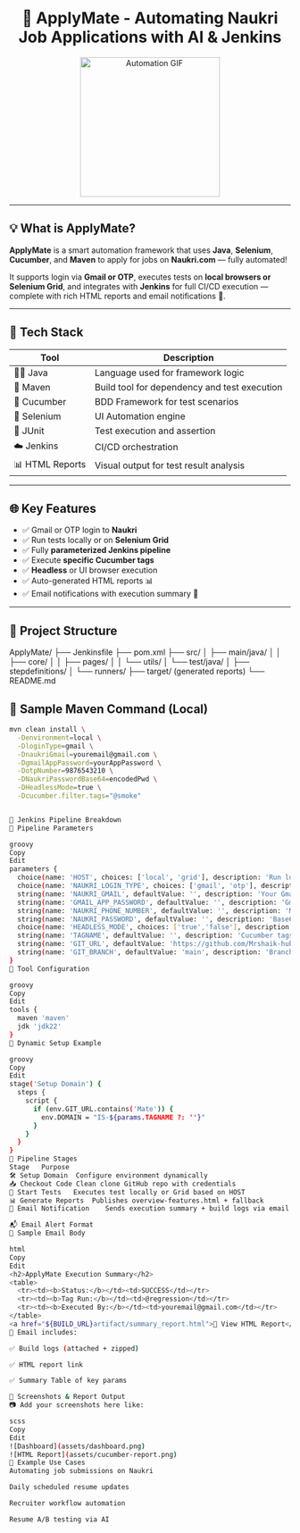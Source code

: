 <h1 align="center">🚀 ApplyMate - Automating Naukri Job Applications with AI & Jenkins</h1>

<p align="center">
  <img src="https://media.giphy.com/media/UQYRxVkF0qRPVJzpV0/giphy.gif" width="250" alt="Automation GIF">
</p>

---

## 💡 What is ApplyMate?

**ApplyMate** is a smart automation framework that uses **Java**, **Selenium**, **Cucumber**, and **Maven** to apply for jobs on **Naukri.com** — fully automated!

It supports login via **Gmail or OTP**, executes tests on **local browsers or Selenium Grid**, and integrates with **Jenkins** for full CI/CD execution — complete with rich HTML reports and email notifications 📩.

---

## 🔧 Tech Stack

| Tool         | Description                                 |
|--------------|---------------------------------------------|
| 🧑‍💻 Java       | Language used for framework logic           |
| 🔨 Maven      | Build tool for dependency and test execution|
| 🧪 Cucumber   | BDD Framework for test scenarios            |
| 🧪 Selenium   | UI Automation engine                        |
| 🧪 JUnit      | Test execution and assertion                |
| ☁️ Jenkins    | CI/CD orchestration                         |
| 📊 HTML Reports | Visual output for test result analysis    |

---

## 🌐 Key Features

- ✅ Gmail or OTP login to **Naukri**
- ✅ Run tests locally or on **Selenium Grid**
- ✅ Fully **parameterized Jenkins pipeline**
- ✅ Execute **specific Cucumber tags**
- ✅ **Headless** or UI browser execution
- ✅ Auto-generated HTML reports 📊
- ✅ Email notifications with execution summary 📨

---

## 📁 Project Structure

ApplyMate/
├── Jenkinsfile
├── pom.xml
├── src/
│ ├── main/java/
│ │ ├── core/
│ │ ├── pages/
│ │ └── utils/
│ └── test/java/
│ ├── stepdefinitions/
│ └── runners/
├── target/ (generated reports)
└── README.md

## 🧪 Sample Maven Command (Local)

```bash
mvn clean install \
  -Denvironment=local \
  -DloginType=gmail \
  -DnaukriGmail=youremail@gmail.com \
  -DgmailAppPassword=yourAppPassword \
  -DotpNumber=9876543210 \
  -DNaukriPasswordBase64=encodedPwd \
  -DHeadlessMode=true \
  -Dcucumber.filter.tags="@smoke"


🔁 Jenkins Pipeline Breakdown
🧾 Pipeline Parameters

groovy
Copy
Edit
parameters {
  choice(name: 'HOST', choices: ['local', 'grid'], description: 'Run locally or on Grid')
  choice(name: 'NAUKRI_LOGIN_TYPE', choices: ['gmail', 'otp'], description: 'Login method')
  string(name: 'NAUKRI_GMAIL', defaultValue: '', description: 'Your Gmail ID')
  string(name: 'GMAIL_APP_PASSWORD', defaultValue: '', description: 'Gmail App Password')
  string(name: 'NAUKRI_PHONE_NUMBER', defaultValue: '', description: 'Mobile number for OTP')
  string(name: 'NAUKRI_PASSWORD', defaultValue: '', description: 'Base64-encoded password')
  choice(name: 'HEADLESS_MODE', choices: ['true','false'], description: 'Headless browser?')
  string(name: 'TAGNAME', defaultValue: '', description: 'Cucumber tags to run')
  string(name: 'GIT_URL', defaultValue: 'https://github.com/Mrshaik-hub/ApplyMate.git', description: 'Repo URL')
  string(name: 'GIT_BRANCH', defaultValue: 'main', description: 'Branch to checkout')
}
🔧 Tool Configuration

groovy
Copy
Edit
tools {
  maven 'maven'
  jdk 'jdk22'
}
🧠 Dynamic Setup Example

groovy
Copy
Edit
stage('Setup Domain') {
  steps {
    script {
      if (env.GIT_URL.contains('Mate')) {
        env.DOMAIN = "IS-${params.TAGNAME ?: ''}"
      }
    }
  }
}
🚀 Pipeline Stages
Stage	Purpose
🛠 Setup Domain	Configure environment dynamically
📥 Checkout Code	Clean clone GitHub repo with credentials
🧪 Start Tests	Executes test locally or Grid based on HOST
📊 Generate Reports	Publishes overview-features.html + fallback
📩 Email Notification	Sends execution summary + build logs via email

📬 Email Alert Format
🧾 Sample Email Body

html
Copy
Edit
<h2>ApplyMate Execution Summary</h2>
<table>
  <tr><td><b>Status:</b></td><td>SUCCESS</td></tr>
  <tr><td><b>Tag Run:</b></td><td>@regression</td></tr>
  <tr><td><b>Executed By:</b></td><td>youremail@gmail.com</td></tr>
</table>
<a href="${BUILD_URL}artifact/summary_report.html">📄 View HTML Report</a>
📎 Email includes:

✅ Build logs (attached + zipped)

✅ HTML report link

✅ Summary Table of key params

📸 Screenshots & Report Output
📷 Add your screenshots here like:

scss
Copy
Edit
![Dashboard](assets/dashboard.png)
![HTML Report](assets/cucumber-report.png)
🤖 Example Use Cases
Automating job submissions on Naukri

Daily scheduled resume updates

Recruiter workflow automation

Resume A/B testing via AI
